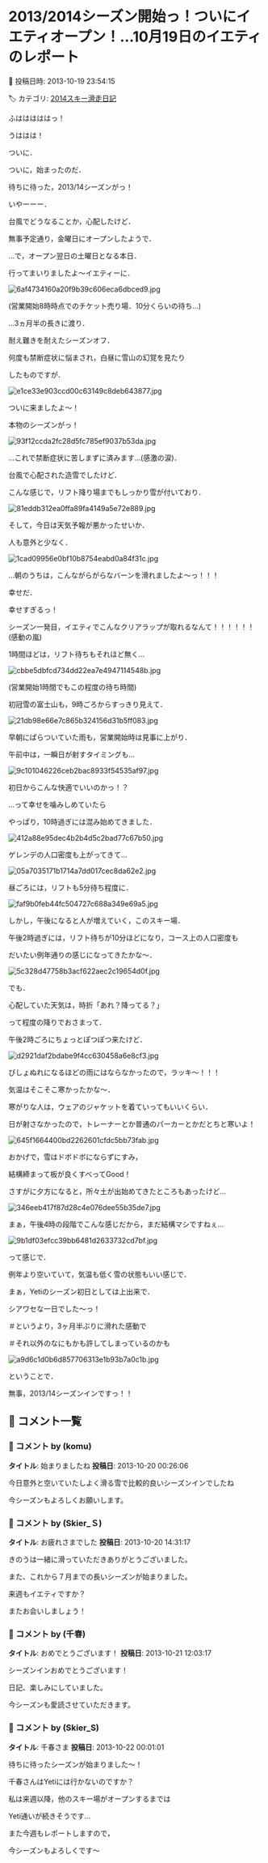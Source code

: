 # 2013/2014シーズン開始っ！ついにイエティオープン！…10月19日のイエティのレポート

📅 投稿日時: 2013-10-19 23:54:15

🏷️ カテゴリ: [2014スキー滑走日記](c992167609b6415052179ee69ea1ea7d8.md)

ふはははははっ！


うははは！





ついに．


ついに，始まったのだ．


待ちに待った，2013/14シーズンがっ！





いやーーー．


台風でどうなることか，心配したけど．


無事予定通り，金曜日にオープンしたようで．





…で，オープン翌日の土曜日となる本日．


行ってまいりましたよ～イエティーに．




![6af4734160a20f9b39c606eca6dbced9.jpg](images/6af4734160a20f9b39c606eca6dbced9.jpg)




(営業開始8時時点でのチケット売り場．10分くらいの待ち…)





…3ヵ月半の長きに渡り．


耐え難きを耐えたシーズンオフ．


何度も禁断症状に悩まされ，白昼に雪山の幻覚を見たり


したものですが．




![e1ce33e903ccd00c63149c8deb643877.jpg](images/e1ce33e903ccd00c63149c8deb643877.jpg)







ついに来ましたよ～！


本物のシーズンがっ！




![93f12ccda2fc28d5fc785ef9037b53da.jpg](images/93f12ccda2fc28d5fc785ef9037b53da.jpg)




…これで禁断症状に苦しまずに済みます…(感激の涙)．





台風で心配された造雪でしたけど．


こんな感じで，リフト降り場までもしっかり雪が付いており．




![81eddb312ea0ffa89fa4149a5e72e889.jpg](images/81eddb312ea0ffa89fa4149a5e72e889.jpg)







そして，今日は天気予報が悪かったせいか．


人も意外と少なく．




![1cad09956e0bf10b8754eabd0a84f31c.jpg](images/1cad09956e0bf10b8754eabd0a84f31c.jpg)




…朝のうちは，こんながらがらなバーンを滑れましたよ～っ！！！


幸せだ．


幸せすぎるっ！


シーズン一発目，イエティでこんなクリアラップが取れるなんて！！！！！！(感動の嵐)





1時間ほどは，リフト待ちもそれほど無く…




![cbbe5dbfcd734dd22ea7e4947114548b.jpg](images/cbbe5dbfcd734dd22ea7e4947114548b.jpg)




(営業開始1時間でもこの程度の待ち時間)





初冠雪の富士山も，9時ごろからすっきり見えて．




![21db98e66e7c865b324156d31b5ff083.jpg](images/21db98e66e7c865b324156d31b5ff083.jpg)







早朝にぱらついていた雨も，営業開始時は見事に上がり．


午前中は，一瞬日が射すタイミングも…




![9c101046226ceb2bac8933f54535af97.jpg](images/9c101046226ceb2bac8933f54535af97.jpg)







初日からこんな快適でいいのかっ！？


…って幸せを噛みしめていたら





やっぱり，10時過ぎには混み始めてきました．




![412a88e95dec4b2b4d5c2bad77c67b50.jpg](images/412a88e95dec4b2b4d5c2bad77c67b50.jpg)







ゲレンデの人口密度も上がってきて…




![05a7035171b1714a7dd017cec8da62e2.jpg](images/05a7035171b1714a7dd017cec8da62e2.jpg)







昼ごろには，リフトも5分待ち程度に．




![faf9b0feb44fc504727c688a349e69a5.jpg](images/faf9b0feb44fc504727c688a349e69a5.jpg)







しかし，午後になると人が増えていく，このスキー場．


午後2時過ぎには，リフト待ちが10分ほどになり，コース上の人口密度も


だいたい例年通りの感じになってきたかな～．




![5c328d47758b3acf622aec2c19654d0f.jpg](images/5c328d47758b3acf622aec2c19654d0f.jpg)







でも．


心配していた天気は，時折「あれ？降ってる？」


って程度の降りでおさまって．


午後2時ごろにちょっとぽつぽつ来たけど．




![d2921daf2bdabe9f4cc630458a6e8cf3.jpg](images/d2921daf2bdabe9f4cc630458a6e8cf3.jpg)




びしょぬれになるほどの雨にはならなかったので，ラッキ～！！！





気温はそこそこ寒かったかな～．


寒がりな人は，ウェアのジャケットを着ていってもいいくらい．


日が射さなかったので，トレーナーとか普通のパーカーとかだとちと寒いよ！




![645f1664400bd2262601cfdc5bb73fab.jpg](images/645f1664400bd2262601cfdc5bb73fab.jpg)




おかげで，雪はドボドボにならずにすみ，


結構締まって板が良くすべってGood！





さすがに夕方になると，所々土が出始めてきたところもあったけど…




![346eeb417f87d28c4e076dee55b35de7.jpg](images/346eeb417f87d28c4e076dee55b35de7.jpg)




まぁ，午後4時の段階でこんな感じだから，まだ結構マシですねぇ…




![9b1df03efcc39bb6481d2633732cd7bf.jpg](images/9b1df03efcc39bb6481d2633732cd7bf.jpg)







って感じで．


例年より空いていて，気温も低く雪の状態もいい感じで．


まぁ，Yetiのシーズン初日としては上出来で．


シアワセな一日でした～っ！





＃というより，3ヶ月半ぶりに滑れた感動で


＃それ以外のなにもかも許してしまっているのかも







![a9d6c1d0b6d857706313e1b93b7a0c1b.jpg](images/a9d6c1d0b6d857706313e1b93b7a0c1b.jpg)




ということで．


無事，2013/14シーズンインですっ！！

## 💬 コメント一覧

### 💬 コメント by (komu)
**タイトル**: 始まりましたね
**投稿日**: 2013-10-20 00:26:06

今日意外と空いていたしよく滑る雪で比較的良いシーズンインでしたね

今シーズンもよろしくお願いします。

### 💬 コメント by (Skier_Ｓ)
**タイトル**: お疲れさまでした
**投稿日**: 2013-10-20 14:31:17

きのうは一緒に滑っていただきありがとうございました。

また、これから７月までの長いシーズンが始まりました。

来週もイエティですか？

またお会いしましょう！

### 💬 コメント by (千春)
**タイトル**: おめでとうございます！
**投稿日**: 2013-10-21 12:03:17

シーズンインおめでとうございます！

日記、楽しみにしていました。

今シーズンも愛読させていただきます。

### 💬 コメント by (Skier_S)
**タイトル**: 千春さま
**投稿日**: 2013-10-22 00:01:01

待ちに待ったシーズンが始まりました～！

千春さんはYetiには行かないのですか？

私は来週以降，他のスキー場がオープンするまでは

Yeti通いが続きそうです…

また今週もレポートしますので，

今シーズンもよろしくです～

